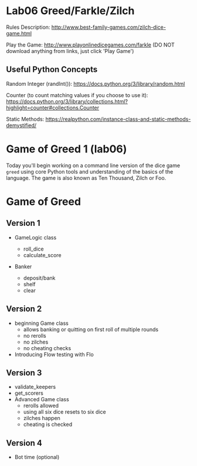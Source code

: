 # Lab06 Greed/Farkle/Zilch
Rules Description: http://www.best-family-games.com/zilch-dice-game.html

Play the Game: http://www.playonlinedicegames.com/farkle (DO NOT download anything from links, just click 'Play Game')

## Useful Python Concepts
Random Integer (randInt()): https://docs.python.org/3/library/random.html

Counter (to count matching values if you choose to use it): https://docs.python.org/3/library/collections.html?highlight=counter#collections.Counter

Static Methods: https://realpython.com/instance-class-and-static-methods-demystified/

# Game of Greed 1 (lab06)

Today you'll begin working on a command line version of the dice game `greed` using core Python tools and understanding of the basics of the language. The game is also known as Ten Thousand, Zilch or Foo.

# Game of Greed

## Version 1

- GameLogic class
  - roll_dice
  - calculate_score

- Banker
  - deposit/bank
  - shelf
  - clear

## Version 2

- beginning Game class
  - allows banking or quitting on first roll of multiple rounds
  - no rerolls
  - no zilches
  - no cheating checks
- Introducing Flow testing with Flo

## Version 3

- validate_keepers
- get_scorers
- Advanced Game class
  - rerolls allowed
  - using all six dice resets to six dice
  - zilches happen
  - cheating is checked

## Version 4

- Bot time (optional)


